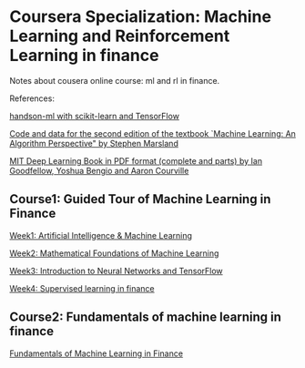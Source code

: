 # Coursera Specialization: Machine Learning and Reinforcement Learning in finance
Notes about cousera online course: ml and rl in finance.

References:

[handson-ml with scikit-learn and TensorFlow](https://github.com/ageron/handson-ml)

[Code and data for the second edition of the textbook `Machine Learning: An Algorithm Perspective" by Stephen Marsland](https://github.com/alexsosn/MarslandMLAlgo)

[MIT Deep Learning Book in PDF format (complete and parts) by Ian Goodfellow, Yoshua Bengio and Aaron Courville](https://github.com/janishar/mit-deep-learning-book-pdf)
## Course1: Guided Tour of Machine Learning in Finance
[Week1: Artificial Intelligence & Machine Learning](https://github.com/SuperSaiki/Coursera-Machine-Learning-and-Reinforcement-Learning-in-Finance/blob/master/1.1%20Artificial%20Intelligence%20%26%20Machine%20Learning.md)

[Week2: Mathematical Foundations of Machine Learning](https://github.com/SuperSaiki/Coursera-Machine-Learning-and-Reinforcement-Learning-in-Finance/blob/master/1.2%20Mathematical%20Foundations%20of%20Machine%20Learning.md)

[Week3:  Introduction to Neural Networks and TensorFlow](https://github.com/SuperSaiki/Coursera-Machine-Learning-and-Reinforcement-Learning-in-Finance/blob/master/1.3%20Introduction%20to%20Supervised%20Learning.md)

[Week4:  Supervised learning in finance](https://github.com/SuperSaiki/Coursera-Machine-Learning-and-Reinforcement-Learning-in-Finance/blob/master/1.4%20Supervised%20Learning%20in%20Finance.md)

## Course2: Fundamentals of machine learning in finance
[Fundamentals of Machine Learning in Finance](https://github.com/SuperSaiki/FundamentalsofMachineLearninginFinance)

